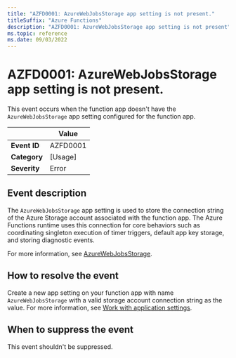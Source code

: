 ```yaml
---
title: "AZFD0001: AzureWebJobsStorage app setting is not present."
titleSuffix: "Azure Functions"
description: "AZFD0001: AzureWebJobsStorage app setting is not present"
ms.topic: reference
ms.date: 09/03/2022
---
```


# AZFD0001: AzureWebJobsStorage app setting is not present.

This event occurs when the function app doesn't have the `AzureWebJobsStorage` app setting configured for the function app.

| | Value |
|-|-|
| **Event ID** |AZFD0001|
| **Category** |[Usage]|
| **Severity** |Error|

## Event description
The `AzureWebJobsStorage` app setting is used to store the connection string of the Azure Storage account associated with the function app. The Azure Functions runtime uses this connection for core behaviors such as coordinating singleton execution of timer triggers, default app key storage, and storing diagnostic events.

For more information, see [AzureWebJobsStorage](../../functions-app-settings.md#azurewebjobsstorage).

## How to resolve the event

Create a new app setting on your function app with name `AzureWebJobsStorage` with a valid storage account connection string as the value. For more information, see [Work with application settings](../../functions-how-to-use-azure-function-app-settings.md#settings).

## When to suppress the event

This event shouldn't be suppressed.